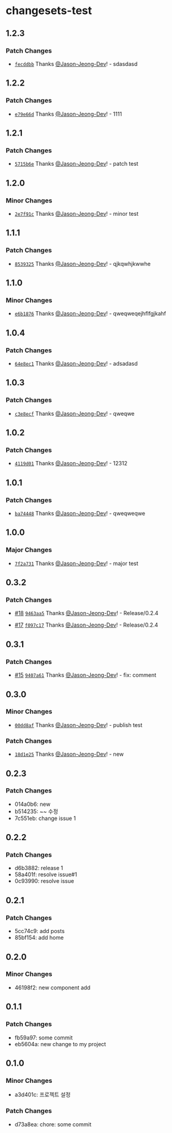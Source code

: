 # changesets-test

## 1.2.3

### Patch Changes

- [`fecddbb`](https://github.com/Jason-Jeong-Dev/changesets-test/commit/fecddbbd3adc7330246210bae026ed5e12126e74) Thanks [@Jason-Jeong-Dev](https://github.com/Jason-Jeong-Dev)! - sdasdasd

## 1.2.2

### Patch Changes

- [`e79e66d`](https://github.com/Jason-Jeong-Dev/changesets-test/commit/e79e66d6d10c376b5e63a76075c8d597bf031172) Thanks [@Jason-Jeong-Dev](https://github.com/Jason-Jeong-Dev)! - 1111

## 1.2.1

### Patch Changes

- [`5715b6e`](https://github.com/Jason-Jeong-Dev/changesets-test/commit/5715b6e59fa0b68f6fa39b7921997e735378bc56) Thanks [@Jason-Jeong-Dev](https://github.com/Jason-Jeong-Dev)! - patch test

## 1.2.0

### Minor Changes

- [`2e7f91c`](https://github.com/Jason-Jeong-Dev/changesets-test/commit/2e7f91c9684d727d30d4db8b1b8fb7621bf2b86e) Thanks [@Jason-Jeong-Dev](https://github.com/Jason-Jeong-Dev)! - minor test

## 1.1.1

### Patch Changes

- [`8539325`](https://github.com/Jason-Jeong-Dev/changesets-test/commit/85393251e6c1acae008e32dc03fdf216562edfc2) Thanks [@Jason-Jeong-Dev](https://github.com/Jason-Jeong-Dev)! - qjkqwhjkwwhe

## 1.1.0

### Minor Changes

- [`e6b1876`](https://github.com/Jason-Jeong-Dev/changesets-test/commit/e6b1876c0cf1761a1bb20bc6179c6da149da61fb) Thanks [@Jason-Jeong-Dev](https://github.com/Jason-Jeong-Dev)! - qweqweqejhflfgjkahf

## 1.0.4

### Patch Changes

- [`64e8ec1`](https://github.com/Jason-Jeong-Dev/changesets-test/commit/64e8ec1c814dda75cc61ee130da06a3d54d343a2) Thanks [@Jason-Jeong-Dev](https://github.com/Jason-Jeong-Dev)! - adsadasd

## 1.0.3

### Patch Changes

- [`c3e8ecf`](https://github.com/Jason-Jeong-Dev/changesets-test/commit/c3e8ecf5678959e3bcc1ee5b9d360f327dd3f056) Thanks [@Jason-Jeong-Dev](https://github.com/Jason-Jeong-Dev)! - qweqwe

## 1.0.2

### Patch Changes

- [`4119d01`](https://github.com/Jason-Jeong-Dev/changesets-test/commit/4119d013152638cb71855d31a57326796b78eef7) Thanks [@Jason-Jeong-Dev](https://github.com/Jason-Jeong-Dev)! - 12312

## 1.0.1

### Patch Changes

- [`ba74448`](https://github.com/Jason-Jeong-Dev/changesets-test/commit/ba744484c490c4abff9e3106c4cbb932fda9dc49) Thanks [@Jason-Jeong-Dev](https://github.com/Jason-Jeong-Dev)! - qweqweqwe

## 1.0.0

### Major Changes

- [`7f2a731`](https://github.com/Jason-Jeong-Dev/changesets-test/commit/7f2a73145557816256e60573f6c32af3b8f20b6d) Thanks [@Jason-Jeong-Dev](https://github.com/Jason-Jeong-Dev)! - major test

## 0.3.2

### Patch Changes

- [#18](https://github.com/Jason-Jeong-Dev/changesets-test/pull/18) [`9463aa5`](https://github.com/Jason-Jeong-Dev/changesets-test/commit/9463aa523e638335fc957f4018d3a709aeb524bb) Thanks [@Jason-Jeong-Dev](https://github.com/Jason-Jeong-Dev)! - Release/0.2.4

- [#17](https://github.com/Jason-Jeong-Dev/changesets-test/pull/17) [`f097c17`](https://github.com/Jason-Jeong-Dev/changesets-test/commit/f097c175f5911f688d4ef63494ef2651db8f37cd) Thanks [@Jason-Jeong-Dev](https://github.com/Jason-Jeong-Dev)! - Release/0.2.4

## 0.3.1

### Patch Changes

- [#15](https://github.com/Jason-Jeong-Dev/changesets-test/pull/15) [`9407a61`](https://github.com/Jason-Jeong-Dev/changesets-test/commit/9407a61521f62728c013d160f04a26a518ed74a2) Thanks [@Jason-Jeong-Dev](https://github.com/Jason-Jeong-Dev)! - fix: comment

## 0.3.0

### Minor Changes

- [`00dd8af`](https://github.com/Jason-Jeong-Dev/changesets-test/commit/00dd8af03d11cd00308e34b3af7062e2fc4ab061) Thanks [@Jason-Jeong-Dev](https://github.com/Jason-Jeong-Dev)! - publish test

### Patch Changes

- [`18d1e25`](https://github.com/Jason-Jeong-Dev/changesets-test/commit/18d1e2568fdd62543a291e2c05f3f1883ce2a023) Thanks [@Jason-Jeong-Dev](https://github.com/Jason-Jeong-Dev)! - new

## 0.2.3

### Patch Changes

- 014a0b6: new
- b514235: ~~ 수정
- 7c551eb: change issue 1

## 0.2.2

### Patch Changes

- d6b3882: release 1
- 58a401f: resolve issue#1
- 0c93990: resolve issue

## 0.2.1

### Patch Changes

- 5cc74c9: add posts
- 85bf154: add home

## 0.2.0

### Minor Changes

- 46198f2: new component add

## 0.1.1

### Patch Changes

- fb59a97: some commit
- eb5604a: new change to my project

## 0.1.0

### Minor Changes

- a3d401c: 프로젝트 설정

### Patch Changes

- d73a8ea: chore: some commit
